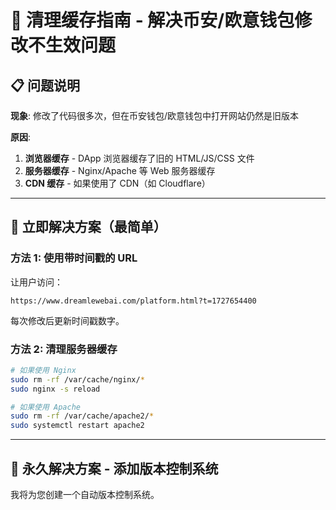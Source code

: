 # 🧹 清理缓存指南 - 解决币安/欧意钱包修改不生效问题

## 📋 问题说明

**现象**: 修改了代码很多次，但在币安钱包/欧意钱包中打开网站仍然是旧版本

**原因**: 
1. **浏览器缓存** - DApp 浏览器缓存了旧的 HTML/JS/CSS 文件
2. **服务器缓存** - Nginx/Apache 等 Web 服务器缓存
3. **CDN 缓存** - 如果使用了 CDN（如 Cloudflare）

---

## 🚀 立即解决方案（最简单）

### 方法 1: 使用带时间戳的 URL

让用户访问：
```
https://www.dreamlewebai.com/platform.html?t=1727654400
```

每次修改后更新时间戳数字。

### 方法 2: 清理服务器缓存

```bash
# 如果使用 Nginx
sudo rm -rf /var/cache/nginx/*
sudo nginx -s reload

# 如果使用 Apache
sudo rm -rf /var/cache/apache2/*
sudo systemctl restart apache2
```

---

## 🔧 永久解决方案 - 添加版本控制系统

我将为您创建一个自动版本控制系统。

